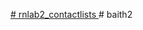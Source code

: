 [﻿# rnlab2_contactlists
](https://github.com/tuansro002/rnlab2_contactlists/assets/83362420/7d984cde-34dd-4bd9-896c-fccb4f9f69ef)
#   b a i t h 2  
 